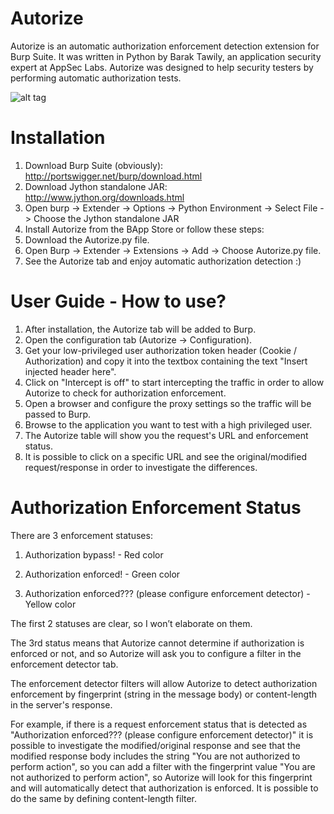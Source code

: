 # Autorize
Autorize is an automatic authorization enforcement detection extension for Burp Suite. It was written in Python by Barak Tawily, an application security expert at AppSec Labs. Autorize was designed to help security testers by performing automatic authorization tests.

![alt tag](https://raw.githubusercontent.com/Quitten/Autorize/master/Autorize.png)
# Installation 
1.	Download Burp Suite (obviously): http://portswigger.net/burp/download.html
2.	Download Jython standalone JAR: http://www.jython.org/downloads.html
3.	Open burp -> Extender -> Options -> Python Environment -> Select File -> Choose the Jython standalone JAR
4.	Install Autorize from the BApp Store or follow these steps:
5.	Download the Autorize.py file.
6.	Open Burp -> Extender -> Extensions -> Add -> Choose Autorize.py file.
7.	See the Autorize tab and enjoy automatic authorization detection :)


# User Guide - How to use?
1.	After installation, the Autorize tab will be added to Burp.
2.	Open the configuration tab (Autorize -> Configuration).
3.	Get your low-privileged user authorization token header (Cookie / Authorization) and copy it into the textbox containing the text "Insert injected header here".
4.	Click on "Intercept is off" to start intercepting the traffic in order to allow Autorize to check for authorization enforcement.
5.	Open a browser and configure the proxy settings so the traffic will be passed to Burp.
6.	Browse to the application you want to test with a high privileged user.
7.	The Autorize table will show you the request's URL and enforcement status.
8.	It is possible to click on a specific URL and see the original/modified request/response in order to investigate the differences.


# Authorization Enforcement Status
There are 3 enforcement statuses:

1.	Authorization bypass! - Red color

2.	Authorization enforced! - Green color

3.	Authorization enforced??? (please configure enforcement detector) - Yellow color

The first 2 statuses are clear, so I won’t elaborate on them.

The 3rd status means that Autorize cannot determine if authorization is enforced or not, and so Autorize will ask you to configure a filter in the enforcement detector tab.

The enforcement detector filters will allow Autorize to detect authorization enforcement by fingerprint (string in the message body) or content-length in the server's response.

For example, if there is a request enforcement status that is detected as "Authorization enforced??? (please configure enforcement detector)" it is possible to investigate the modified/original response and see that the modified response body includes the string "You are not authorized to perform action", so you can add a filter with the fingerprint value "You are not authorized to perform action", so Autorize will look for this fingerprint and will automatically detect that authorization is enforced. It is possible to do the same by defining content-length filter.

